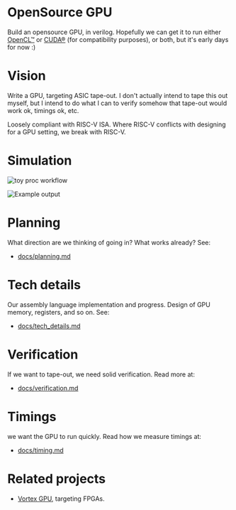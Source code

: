 # OpenSource GPU

Build an opensource GPU, in verilog. Hopefully we can get it to run either [OpenCL™](https://www.khronos.org/opencl/) or [CUDA®](https://developer.nvidia.com/cuda-zone) (for compatibility purposes), or both, but it's early days for now :)

# Vision

Write a GPU, targeting ASIC tape-out. I don't actually intend to tape this out myself, but I intend to do what I can to verify somehow that tape-out would work ok, timings ok, etc.

Loosely compliant with RISC-V ISA. Where RISC-V conflicts with designing for a GPU setting, we break with RISC-V.

# Simulation

![toy proc workflow](https://raw.githubusercontent.com/hughperkins/toy_proc/main/img/toy_proc_workflow.png)

![Example output](https://raw.githubusercontent.com/hughperkins/toy_proc/main/img/example_output.png)

# Planning

What direction are we thinking of going in? What works already? See:

- [docs/planning.md](docs/planning.md)

# Tech details

Our assembly language implementation and progress. Design of GPU memory, registers, and so on. See:

- [docs/tech_details.md](docs/tech_details.md)

# Verification

If we want to tape-out, we need solid verification. Read more at:

- [docs/verification.md](docs/verification.md)

# Timings

we want the GPU to run quickly. Read how we measure timings at:

- [docs/timing.md](docs/timing.md)

# Related projects

- [Vortex GPU](https://github.com/vortexgpgpu/vortex), targeting FPGAs.
